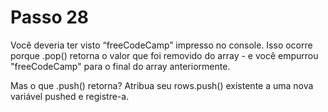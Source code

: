 # Passo 28

Você deveria ter visto “freeCodeCamp” impresso no console. Isso ocorre porque .pop() retorna o valor que foi removido do array - e você empurrou "freeCodeCamp" para o final do array anteriormente.

Mas o que .push() retorna? Atribua seu rows.push() existente a uma nova variável pushed e registre-a.